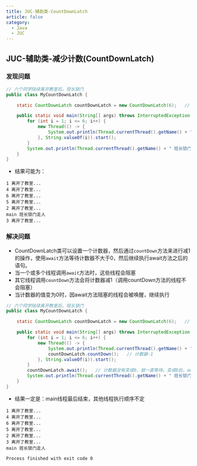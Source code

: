 ```yaml
---
title: JUC-辅助类-CountDownLatch
article: false
category:
  - Java
  - JUC
---
```

## JUC-辅助类-减少计数(CountDownLatch)
### 发现问题
```java
// 六个同学陆续离开教室后，班长锁门
public class MyCountDownLatch {

    static CountDownLatch countDownLatch = new CountDownLatch(6);   // 设置初始值

    public static void main(String[] args) throws InterruptedException {
        for (int i = 1; i <= 6; i++) {
            new Thread(() -> {
                System.out.println(Thread.currentThread().getName() + " 离开了教室...");
            }, String.valueOf(i)).start();
        }
        System.out.println(Thread.currentThread().getName() + " 班长锁门走人");
    }
}
```
- 结果可能为：
```
1 离开了教室...
4 离开了教室...
6 离开了教室...
5 离开了教室...
2 离开了教室...
main 班长锁门走人
3 离开了教室...
```
### 解决问题
- CountDownLatch类可以设置一个计数器，然后通过`countDown`方法来进行减1的操作，使用`await`方法等待计数器不大于0，然后继续执行await方法之后的语句。
- 当一个或多个线程调用`await`方法时，这些线程会阻塞
- 其它线程调用`countDown`方法会将计数器减1（调用countDown方法的线程不会阻塞）
- 当计数器的值变为0时，因await方法阻塞的线程会被唤醒，继续执行
```java
// 六个同学陆续离开教室后，班长锁门
public class MyCountDownLatch {

    static CountDownLatch countDownLatch = new CountDownLatch(6);   // 设置初始值

    public static void main(String[] args) throws InterruptedException {
        for (int i = 1; i <= 6; i++) {
            new Thread(() -> {
                System.out.println(Thread.currentThread().getName() + " 离开了教室...");
                countDownLatch.countDown();   // 计数器-1
            }, String.valueOf(i)).start();
        }
        countDownLatch.await();   // 计数器没有变成0，就一直等待。变成0后，await 后的方法才执行
        System.out.println(Thread.currentThread().getName() + " 班长锁门走人");
    }
}
```
- 结果一定是：main线程最后结束，其他线程执行顺序不定
```
1 离开了教室...
4 离开了教室...
6 离开了教室...
5 离开了教室...
2 离开了教室...
3 离开了教室...
main 班长锁门走人

Process finished with exit code 0
```
